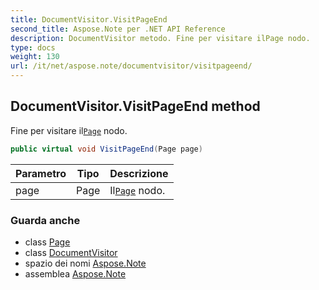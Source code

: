 ```yaml
---
title: DocumentVisitor.VisitPageEnd
second_title: Aspose.Note per .NET API Reference
description: DocumentVisitor metodo. Fine per visitare ilPage nodo.
type: docs
weight: 130
url: /it/net/aspose.note/documentvisitor/visitpageend/
---
```

## DocumentVisitor.VisitPageEnd method

Fine per visitare il[`Page`](../../page/) nodo.

```csharp
public virtual void VisitPageEnd(Page page)
```

| Parametro | Tipo | Descrizione |
| --- | --- | --- |
| page | Page | Il[`Page`](../../page/) nodo. |

### Guarda anche

* class [Page](../../page/)
* class [DocumentVisitor](../)
* spazio dei nomi [Aspose.Note](../../documentvisitor/)
* assemblea [Aspose.Note](../../../)


